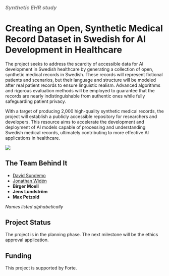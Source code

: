 <h3 style="color: grey;"><i>Synthetic EHR study</i></h3>

# Creating an Open, Synthetic Medical Record Dataset in Swedish for AI Development in Healthcare

The project seeks to address the scarcity of accessible data for AI development in Swedish healthcare by generating a collection of open, synthetic medical records in Swedish. These records will represent fictional patients and scenarios, but their language and structure will be modeled after real patient records to ensure linguistic realism. Advanced algorithms and rigorous evaluation methods will be employed to guarantee that the records are nearly indistinguishable from authentic ones while fully safeguarding patient privacy.

With a target of producing 2,000 high-quality synthetic medical records, the project will establish a publicly accessible repository for researchers and developers. This resource aims to accelerate the development and deployment of AI models capable of processing and understanding Swedish medical records, ultimately contributing to more effective AI applications in healthcare.


<img src="/syntethic_ehr.webp">

## The Team Behind It

- [David Sundemo](/About%20PETRA/The%20team#david)
- [Jonathan Widén](/About%20PETRA/The%20team#jonathan)
- **Birger Moell**
- **Jens Lundström**
- **Max Petzold**

_Names listed alphabetically_

## Project Status

The project is in the planning phase. The next milestone will be the ethics approval application.

## Funding

This project is supported by Forte.
